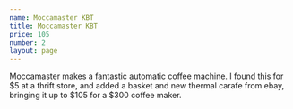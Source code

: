 ```yaml
---
name: Moccamaster KBT
title: Moccamaster KBT
price: 105
number: 2
layout: page
---
```


Moccamaster makes a fantastic automatic coffee machine. I found this for $5 at a thrift store, and added a basket and new thermal carafe from ebay, bringing it up to $105 for a $300 coffee maker.
